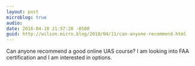 ```yaml
---
layout: post
microblog: true
audio: 
date: 2018-04-10 21:57:20 -0500
guid: http://wilson.micro.blog/2018/04/11/can-anyone-recommend.html
---
```

Can anyone recommend a good online UAS course? I am looking into FAA certification and I am interested in options. 
